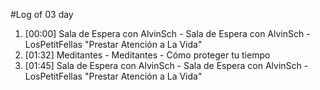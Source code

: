 #Log of 03 day

1. [00:00] Sala de Espera con AlvinSch - Sala de Espera con AlvinSch - LosPetitFellas "Prestar Atención a La Vida"
1. [01:32] Meditantes - Meditantes - Cómo proteger tu tiempo
1. [01:45] Sala de Espera con AlvinSch - Sala de Espera con AlvinSch - LosPetitFellas "Prestar Atención a La Vida"

